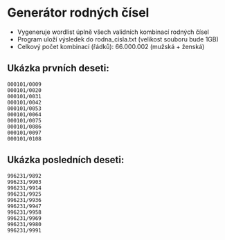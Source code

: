 # Generátor rodných čísel

- Vygeneruje wordlist úplně všech validních kombinací rodných čísel
- Program uloží výsledek do rodna_cisla.txt (velikost souboru bude 1GB)
- Celkový počet kombinací (řádků): 66.000.002 (mužská + ženská)

## Ukázka prvních deseti:
```
000101/0009
000101/0020
000101/0031
000101/0042
000101/0053
000101/0064
000101/0075
000101/0086
000101/0097
000101/0108
```

## Ukázka posledních deseti:
```
996231/9892
996231/9903
996231/9914
996231/9925
996231/9936
996231/9947
996231/9958
996231/9969
996231/9980
996231/9991
```
